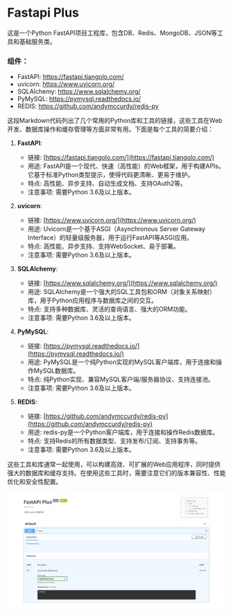 # Fastapi Plus

这是一个Python FastAPI项目工程库，包含DB、Redis、MongoDB、JSON等工具和基础服务类。

### 组件：

- FastAPI: https://fastapi.tiangolo.com/
- uvicorn: https://www.uvicorn.org/
- SQLAlchemy: https://www.sqlalchemy.org/
- PyMySQL: https://pymysql.readthedocs.io/
- REDIS: https://github.com/andymccurdy/redis-py

这段Markdown代码列出了几个常用的Python库和工具的链接，这些工具在Web开发、数据库操作和缓存管理等方面非常有用。下面是每个工具的简要介绍：

1. **FastAPI**:
    - 链接: [https://fastapi.tiangolo.com/](https://fastapi.tiangolo.com/)
    - 用途: FastAPI是一个现代、快速（高性能）的Web框架，用于构建APIs。它基于标准Python类型提示，使得代码更清晰、更易于维护。
    - 特点: 高性能、异步支持、自动生成文档、支持OAuth2等。
    - 注意事项: 需要Python 3.6及以上版本。

2. **uvicorn**:
    - 链接: [https://www.uvicorn.org/](https://www.uvicorn.org/)
    - 用途: Uvicorn是一个基于ASGI（Asynchronous Server Gateway Interface）的轻量级服务器，用于运行FastAPI等ASGI应用。
    - 特点: 高性能、异步支持、支持WebSocket、易于部署。
    - 注意事项: 需要Python 3.6及以上版本。

3. **SQLAlchemy**:
    - 链接: [https://www.sqlalchemy.org/](https://www.sqlalchemy.org/)
    - 用途: SQLAlchemy是一个强大的SQL工具包和ORM（对象关系映射）库，用于Python应用程序与数据库之间的交互。
    - 特点: 支持多种数据库、灵活的查询语言、强大的ORM功能。
    - 注意事项: 需要Python 3.6及以上版本。

4. **PyMySQL**:
    - 链接: [https://pymysql.readthedocs.io/](https://pymysql.readthedocs.io/)
    - 用途: PyMySQL是一个纯Python实现的MySQL客户端库，用于连接和操作MySQL数据库。
    - 特点: 纯Python实现、兼容MySQL客户端/服务器协议、支持连接池。
    - 注意事项: 需要Python 3.6及以上版本。

5. **REDIS**:
    - 链接: [https://github.com/andymccurdy/redis-py](https://github.com/andymccurdy/redis-py)
    - 用途: redis-py是一个Python客户端库，用于连接和操作Redis数据库。
    - 特点: 支持Redis的所有数据类型、支持发布/订阅、支持事务等。
    - 注意事项: 需要Python 3.6及以上版本。

这些工具和库通常一起使用，可以构建高效、可扩展的Web应用程序，同时提供强大的数据库和缓存支持。在使用这些工具时，需要注意它们的版本兼容性、性能优化和安全性配置。


![img.png](./img.png)